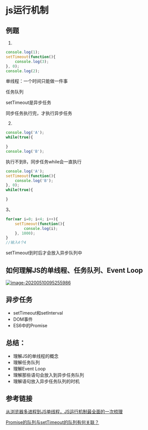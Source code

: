 # js运行机制

## 例题

1. 

```js
console.log(1);
setTimeout(function(){
    console.log(3);
}, 0);
console.log(2);
```

单线程：一个时间只能做一件事

任务队列

setTimeout是异步任务

同步任务执行完，才执行异步任务



2.

```js
console.log('A');
while(true){
    
}
console.log('B');
```

执行不到B，同步任务while会一直执行

```js
console.log('A');
setTimeout(function(){
    console.log('B');
}, 0);
while(true){
    
}
```



3、

```js
for(var i=0; i<4; i++){
	setTimeout(function(){
        console.log(i);
    }, 1000);
}
//输入4个4
```

setTimeout到时后才会放入异步队列中



## 如何理解JS的单线程、任务队列、Event Loop

<a data-fancybox title="image-20200510095255986" href="http://image.lanbling.com/md/image-20200510095255986.png">![image-20200510095255986](http://image.lanbling.com/md/image-20200510095255986.png)</a>



## 异步任务

- setTimeout和setInterval
- DOM事件
- ES6中的Promise



## 总结：

- 理解JS的单线程的概念
- 理解任务队列
- 理解Event Loop
- 理解那些语句会放入到异步任务队列
- 理解语句放入异步任务队列的时机



## 参考链接

[从浏览器多进程到JS单线程，JS运行机制最全面的一次梳理](https://juejin.im/post/5a6547d0f265da3e283a1df7#heading-0)

[Promise的队列与setTimeout的队列有何关联？](https://www.zhihu.com/question/36972010)